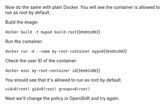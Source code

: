 Now do the same with plain Docker.  You will see the container is allowed to run as root by default. 

Build the image:

``docker build -t mypod build-root``{{execute}}

Run the container:

``docker run -d --name my-root-container mypod``{{execute}}

Check the user ID of the container:

``docker exec my-root-container id``{{execute}}

You should see that it's allowed to run as root by default.

```
uid=0(root) gid=0(root) groups=0(root)
```

Next we'll change the policy in OpenShift and try again.

